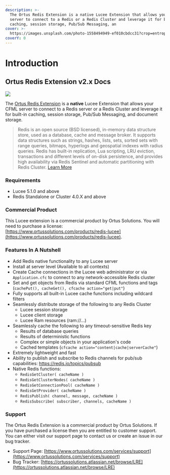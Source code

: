 ```yaml
---
description: >-
  The Ortus Redis Extension is a native Lucee Extension that allows your CFML
  server to connect to a Redis or a Redis Cluster and leverage it for built-in
  caching, session storage, Pub/Sub Messaging, an
cover: >-
  https://images.unsplash.com/photo-1558494949-ef010cbdcc31?crop=entropy&cs=tinysrgb&fm=jpg&ixid=MnwxOTcwMjR8MHwxfHNlYXJjaHwxfHxzZXJ2ZXJzfGVufDB8fHx8MTY1OTM5MTc3Mg&ixlib=rb-1.2.1&q=80
coverY: 0
---
```


# Introduction

## Ortus Redis Extension v2.x Docs

![](.gitbook/assets/redis-lucee-logo.png)

The [Ortus Redis Extension](https://www.ortussolutions.com/products/redis-lucee) is a **native** Lucee Extension that allows your CFML server to connect to a Redis server or a Redis Cluster and leverage it for built-in caching, session storage, Pub/Sub Messaging, and document storage.

> Redis is an open source (BSD licensed), in-memory data structure store, used as a database, cache and message broker. It supports data structures such as strings, hashes, lists, sets, sorted sets with range queries, bitmaps, hyperlogs and geospatial indexes with radius queries. Redis has built-in replication, Lua scripting, LRU eviction, transactions and different levels of on-disk persistence, and provides high availability via Redis Sentinel and automatic partitioning with Redis Cluster. [Learn More](https://redis.io/topics/introduction)

### Requirements

* Lucee 5.1.0 and above
* Redis Standalone or Cluster 4.0.X and above

### Commercial Product

This Lucee extension is a commercial product by Ortus Solutions. You will need to purchase a license: [https://www.ortussolutions.com/products/redis-lucee](https://www.ortussolutions.com/products/redis-lucee).

### Features In A Nutshell

* Add Redis native functionality to any Lucee server
* Install at server level (Available to all contexts)
* Create Cache connections in the Lucee web administrator or via `Application.cfc` to connect to any network-accessible Redis cluster
* Set and get objects from Redis via standard CFML functions and tags (`cachePut(), cacheGet(), cfcache action="get|put"`)
* Fully supports all built-in Lucee cache functions including wildcard filters
* Seamlessly distribute storage of the following to any Redis Cluster
  * Lucee session storage
  * Lucee client storage
  * Lucee Ram resources (ram://...)
* Seamlessly cache the following to any timeout-sensitive Redis key
  * Results of database queries
  * Results of deterministic functions
  * Complex or simple objects in your application's code
  * Cached templates (`cfcache action="content|cache|serverCache"`)
* Extremely lightweight and fast
* Ability to publish and subscribe to Redis channels for pub/sub capabilities: https://redis.io/topics/pubsub
* Native Redis functions:
  * `RedisGetCluster( cacheName )`
  * `RedisGetClusterNodes( cacheName )`
  * `RedisGetConnectionPool( cacheName )`
  * `RedisGetProvider( cacheName )`
  * `RedisPublish( channel, message, cacheName )`
  * `RedisSubscribe( subscriber, channels, cacheName )`

### Support

The Ortus Redis Extension is a commercial product by Ortus Solutions. If you have purchased a license then you are entitled to customer support. You can either visit our support page to contact us or create an issue in our bug tracker.

* Support Page: [https://www.ortussolutions.com/services/support](https://www.ortussolutions.com/services/support)
* Bug Tracker: [https://ortussolutions.atlassian.net/browse/LRE](https://ortussolutions.atlassian.net/browse/LRE)
